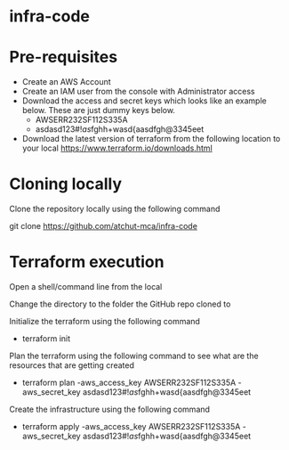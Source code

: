 # infra-code

# Pre-requisites

- Create an AWS Account
- Create an IAM user from the console with Administrator access
- Download the access and secret keys which looks like an example below. These are just dummy keys below.
    - AWSERR232SF112S335A
    - asdasd123#$!as$fghh+wasd{aasdfgh@3345eet
- Download the latest version of terraform from the following location to your local
    https://www.terraform.io/downloads.html

# Cloning locally

Clone the repository locally using the following command

git clone https://github.com/atchut-mca/infra-code

# Terraform execution

Open a shell/command line from the local

Change the directory to the folder the GitHub repo cloned to

Initialize the terraform using the following command

- terraform init

Plan the terraform using the following command to see what are the resources that are getting created

- terraform plan -aws_access_key AWSERR232SF112S335A -aws_secret_key asdasd123#$!as$fghh+wasd{aasdfgh@3345eet

Create the infrastructure using the following command

- terraform apply -aws_access_key AWSERR232SF112S335A -aws_secret_key asdasd123#$!as$fghh+wasd{aasdfgh@3345eet

